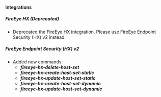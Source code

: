 
#### Integrations
##### FireEye HX (Deprecated)
- Deprecated the FireEye HX integration. Please use FireEye Endpoint Security (HX) v2 instead.
##### FireEye Endpoint Security (HX) v2
- Added new commands:
   - ***fireeye-hx-delete-host-set***
   - ***fireeye-hx-create-host-set-static***
   - ***fireeye-hx-update-host-set-static***
   - ***fireeye-hx-create-host-set-dynamic***
   - ***fireeye-hx-update-host-set-dynamic***